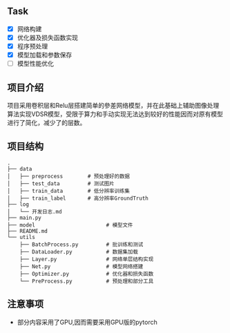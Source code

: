 ## Task 

- [x] 网络构建
- [x] 优化器及损失函数实现
- [x] 程序预处理
- [x] 模型加载和参数保存
- [ ] 模型性能优化

## 项目介绍

项目采用卷积层和Relu层搭建简单的參差网络模型，并在此基础上辅助图像处理算法实现VDSR模型，受限于算力和手动实现无法达到较好的性能因而对原有模型进行了简化，减少了的层数。

## 项目结构

```shell
.
├── data
│   ├── preprocess        # 预处理好的数据
│   ├── test_data         # 测试图片
│   ├── train_data        # 低分辨率训练集
│   ├── train_label       # 高分辨率GroundTruth
├── log
│   └── 开发日志.md
├── main.py
├── model                       # 模型文件
├── README.md
└── utils
    ├── BatchProcess.py         # 批训练和测试
    ├── DataLoader.py           # 数据集加载
    ├── Layer.py                # 网络单层结构实现
    ├── Net.py                  # 模型网络搭建
    ├── Optimizer.py            # 优化器和损失函数
    └── PreProcess.py           # 预处理和部分工具
```

## 注意事项

- 部分内容采用了GPU,因而需要采用GPU版的pytorch